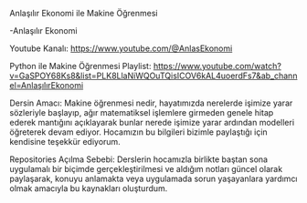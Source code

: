 Anlaşılır Ekonomi ile Makine Öğrenmesi

-Anlaşılır Ekonomi

Youtube Kanalı: https://www.youtube.com/@AnlasEkonomi

Python ile Makine Öğrenmesi Playlist: https://www.youtube.com/watch?v=GaSPOY68Ks8&list=PLK8LlaNiWQOuTQisICOV6kAL4uoerdFs7&ab_channel=AnlaşılırEkonomi

Dersin Amacı: Makine öğrenmesi nedir, hayatımızda nerelerde işimize yarar sözleriyle başlayıp, ağır matematiksel işlemlere girmeden genele hitap ederek mantığını açıklayarak bunlar nerede işimize yarar ardından modelleri öğreterek devam ediyor. Hocamızın bu bilgileri bizimle paylaştığı için kendisine teşekkür ediyorum.

Repositories Açılma Sebebi: Derslerin hocamızla birlikte baştan sona uygulamalı bir biçimde gerçekleştirilmesi ve aldığım notları güncel olarak paylaşarak, konuyu anlamakta veya uygulamada sorun yaşayanlara yardımcı olmak amacıyla bu kaynakları oluşturdum.
